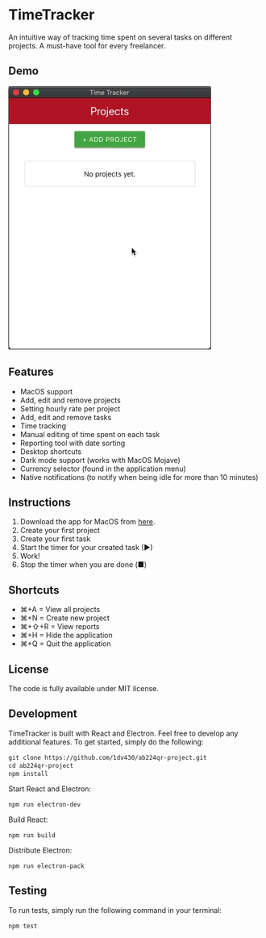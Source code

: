 # TimeTracker

An intuitive way of tracking time spent on several tasks on different projects. A must-have tool for every freelancer. 

## Demo

![Demo](./demo.gif)

## Features

* MacOS support
* Add, edit and remove projects
* Setting hourly rate per project
* Add, edit and remove tasks
* Time tracking
* Manual editing of time spent on each task
* Reporting tool with date sorting
* Desktop shortcuts
* Dark mode support (works with MacOS Mojave)
* Currency selector (found in the application menu)
* Native notifications (to notify when being idle for more than 10 minutes)

## Instructions

1. Download the app for MacOS from [here](https://github.com/1dv430/ab224qr-project/raw/master/release/TimeTracker-0.1.0.dmg).
2. Create your first project
3. Create your first task
4. Start the timer for your created task (▶)
5. Work!
6. Stop the timer when you are done (■)

## Shortcuts

* ⌘+A = View all projects
* ⌘+N = Create new project
* ⌘+⇧+R = View reports
* ⌘+H = Hide the application
* ⌘+Q = Quit the application

## License

The code is fully available under MIT license.

## Development

TimeTracker is built with React and Electron. Feel free to develop any additional features. To get started, simply do the following:

    git clone https://github.com/1dv430/ab224qr-project.git
    cd ab224qr-project
    npm install

Start React and Electron:

    npm run electron-dev

Build React:

    npm run build

Distribute Electron:

    npm run electron-pack

## Testing

To run tests, simply run the following command in your terminal:

    npm test
